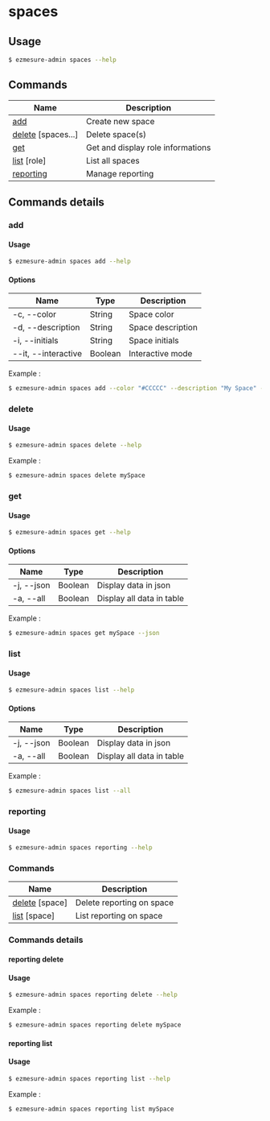 # spaces

## Usage

```bash
$ ezmesure-admin spaces --help
```

## Commands

| Name | Description |
| --- | --- |
| [add](#add) <space> | Create new space |
| [delete](#delete) [spaces...] | Delete space(s) |
| [get](#get) <space> | Get and display role informations |
| [list](#list) [role] | List all spaces |
| [reporting](#reporting) <command> | Manage reporting |

## Commands details

### add

#### Usage
```bash
$ ezmesure-admin spaces add --help
```

#### Options
| Name | Type | Description |
| --- | --- | --- |
| -c, --color | String | Space color |
| -d, --description | String | Space description |
| -i, --initials | String | Space initials |
| --it, --interactive | Boolean | Interactive mode |

Example :
```bash
$ ezmesure-admin spaces add --color "#CCCCC" --description "My Space" --initials "ms"
```

### delete

#### Usage
```bash
$ ezmesure-admin spaces delete --help
```

Example :
```bash
$ ezmesure-admin spaces delete mySpace
```

### get

#### Usage
```bash
$ ezmesure-admin spaces get --help
```

#### Options
| Name | Type | Description |
| --- | --- | --- |
| -j, --json | Boolean | Display data in json |
| -a, --all | Boolean | Display all data in table |


Example :
```bash
$ ezmesure-admin spaces get mySpace --json
```
### list

#### Usage
```bash
$ ezmesure-admin spaces list --help
```
#### Options
| Name | Type | Description |
| --- | --- | --- |
| -j, --json | Boolean | Display data in json |
| -a, --all | Boolean | Display all data in table |

Example :
```bash
$ ezmesure-admin spaces list --all
```

### reporting

#### Usage
```bash
$ ezmesure-admin spaces reporting --help
```

### Commands

| Name | Description |
| --- | --- |
| [delete](#delete) [space] | Delete reporting on space |
| [list](#list) [space] | List reporting on space |

### Commands details

#### reporting delete

#### Usage
```bash
$ ezmesure-admin spaces reporting delete --help
```

Example :
```bash
$ ezmesure-admin spaces reporting delete mySpace
```

#### reporting list

#### Usage
```bash
$ ezmesure-admin spaces reporting list --help
```

Example :
```bash
$ ezmesure-admin spaces reporting list mySpace
```